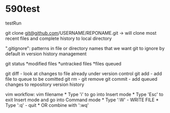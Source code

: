 # 590test
testRun

git clone git@github.com/USERNAME/REPONAME.git -> will clone most recent files
and complete history to local directory

".gitignore": patterns in file or directory names that we want git to ignore by default in version
history management

git status
    *modified files
    *untracked files
    *files queued

git diff - look at changes to file already under version control
git add - add file to queue to be comitted
git rm - git remove
git commit - add queued changes to repository version history

vim workflow:
    vim filename
    * Type 'i' to go into Insert mode
    * Type 'Esc' to exit Insert mode and go into Command mode
    * Type ':W' - WRITE FILE
    * Type ':q' - quit
    * OR combine with ':wq'

